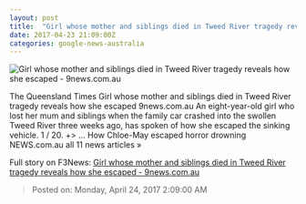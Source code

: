 ```yaml
---
layout: post
title:  "Girl whose mother and siblings died in Tweed River tragedy reveals how she escaped - 9news.com.au"
date: 2017-04-23 21:09:00Z
categories: google-news-australia
---
```


![Girl whose mother and siblings died in Tweed River tragedy reveals how she escaped - 9news.com.au](http://9network-vod-progressive.akamaized.net/media2/664969388001/2017/04/664969388001_5408258737001_5408251480001-vs.jpg)

The Queensland Times Girl whose mother and siblings died in Tweed River tragedy reveals how she escaped 9news.com.au An eight-year-old girl who lost her mum and siblings when the family car crashed into the swollen Tweed River three weeks ago, has spoken of how she escaped the sinking vehicle. 1 / 20. +> ... How Chloe-May escaped horror drowning NEWS.com.au all 11 news articles »


Full story on F3News: [Girl whose mother and siblings died in Tweed River tragedy reveals how she escaped - 9news.com.au](http://www.f3nws.com/n/2ysGFH)

> Posted on: Monday, April 24, 2017 2:09:00 AM
